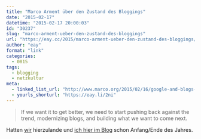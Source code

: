 ```yaml
---
title: "Marco Arment über den Zustand des Bloggings"
date: "2015-02-17"
datetime: "2015-02-17 20:00:03"
id: "30237"
slug: "marco-arment-ueber-den-zustand-des-bloggings"
url: "https://eay.cc/2015/marco-arment-ueber-den-zustand-des-bloggings/"
author: "eay"
format: "link"
categories:
  - 0815
tags:
  - blogging
  - netzkultur
meta:
  - linked_list_url: "http://www.marco.org/2015/02/16/google-and-blogs-shit"
  - yourls_shorturl: "https://eay.li/2ni"
---
```


> If we want it to get better, we need to start pushing back against the trend, modernizing blogs, and building what we want to come next.

Hatten [wir](http://gigold.me/weblog/bloggen-2015-ausblick/) hierzulande und [ich hier im Blog](//eay.cc/2014/10-jahre-nach-spreeblicks-jamba-kurs-blogging-2014/) schon Anfang/Ende des Jahres.
